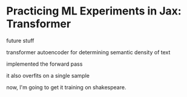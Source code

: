 # Practicing ML Experiments in Jax: Transformer


future stuff


transformer autoencoder for determining semantic density of text



implemented the forward pass

it also overfits on a single sample


now, I'm going to get it training on shakespeare.